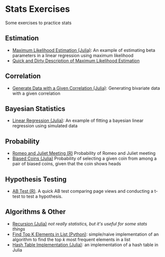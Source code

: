# Stats Exercises

Some exercises to practice stats

## Estimation 

- [Maximum Likelihood Estimation (Julia)](src/linreg_mle.jl): An example of estimating beta parameters in a linear regression using maximum likelihood
- [Quick and Dirty Description of Maximum Likelihood Estimation](notes/maximum_likelihood.md)

## Correlation

- [Generate Data with a Given Correlation (Julia)](src/gen_cor.jl): Generating bivariate data with a given correlation

## Bayesian Statistics

- [Linear Regression (Julia)](src/bayesian_lin_reg.jl): An example of fitting a bayesian linear regression using simulated data

## Probability

- [Romeo and Juliet Meeting (R)](src/romeo_juliet.R) Probability of Romeo and Juliet meeting
- [Biased Coins (Julia)](src/biased_coins.jl) Probability of selecting a given coin from among a pair of biased coins, given that the coin shows heads

## Hypothesis Testing

- [AB Test (R)](src/abtest.R). A quick AB test comparing page views and conducting a t-test to test a hypothesis.

## Algorithms & Other

- [Recursion (Julia)](src/recursion.jl) *not really statistics, but it's useful for some stats things*
- [Find Top K Elements in List (Python)](src/find_top_k_elements_algo.py): simple/naive implementation of an algorithm to find the top *k* most frequent elements in a list
- [Hash Table Implementation (Julia)](src/hash_table.jl): an implementation of a hash table in Julia